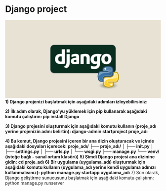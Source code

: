 # Django project
![App Screenshot](https://github.com/firengizz099/Django_project/blob/main/django1.jpg?raw=true)
**1) Django projenizi başlatmak için aşağıdaki adımları izleyebilirsiniz:**

**2) İlk adım olarak, Django'yu yüklemek için pip kullanarak aşağıdaki komutu çalıştırın:
pip install Django**

**3) Django projesini oluşturmak için aşağıdaki komutu kullanın (proje_adı yerine projenizin adını belirtin):
django-admin startproject proje_adı**

**4) Bu komut, Django projesini içeren bir ana dizin oluşturacak ve içinde aşağıdaki dosyaları içerecek:**
**proje_adı/**
**├── proje_adı/**
**│   ├── __init__.py**
**│   ├── settings.py**
**│   ├── urls.py**
**│   └── wsgi.py**
**├── manage.py**
**└── venv/ (isteğe bağlı - sanal ortam klasörü)**
**5) Şimdi Django projesi ana dizinine gidin:**
**cd proje_adı**
**6) Bir uygulama (uygulama_adı) oluşturmak için aşağıdaki komutu kullanın (uygulama_adı yerine kendi uygulama adınızı kullanmalısınız):**
**python manage.py startapp uygulama_adı**
7) Son olarak, Django geliştirme sunucusunu başlatmak için aşağıdaki komutu çalıştırın:
python manage.py runserver
